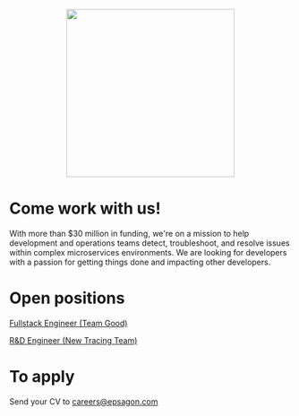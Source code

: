 <p align="center">
  <a href="https://epsagon.com" target="_blank" align="center">
    <img src="https://cdn2.hubspot.net/hubfs/4636301/Positive%20RGB_Logo%20Horizontal%20-01.svg" width="300">
  </a>
  <br />
</p>

# Come work with us!

With more than $30 million in funding, we're on a mission to help development and operations teams detect, troubleshoot, and resolve issues within complex microservices environments. We are looking for developers with a passion for getting things done and impacting other developers.

# Open positions

[Fullstack Engineer (Team Good)](./Fullstack%20Engineer.md)

[R&D Engineer (New Tracing Team)](./R&D%20Engineer.md)
# To apply

Send your CV to careers@epsagon.com
